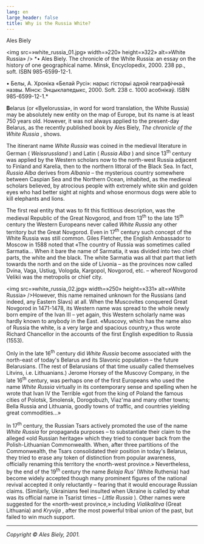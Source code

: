 ```yaml
---
lang: en
large_header: false
title: Why is the Russia White?
---
```



Ales Biely

<img src=»white_russia_01.jpg» width=»220» height=»322» alt=»White Russia» /> *• Ales Biely. The chronicle of the White Russia: an essay on the history of one geographical name. Minsk, Encyclopedix, 2000. 238 pp., soft. ISBN 985-6599-12-1.

• Белы, А. Хроніка «Белай Русі»: нарыс гісторыі адной геаграфічнай назвы. Мінск: Энцыклапедыкс, 2000. Soft. 238 с. 1000 асобнікаў. ISBN 985-6599-12-1.* 

<strong>B</strong>elarus (or «Byelorussia», in word for word translation, the White Russia) may be absolutely new entity on the map of Europe, but its name is at least 750 years old. However, it was not always applied to the present-day Belarus, as the recently published book by Ales Biely,  *The chronicle of the White Russia* , shows.

The itinerant name  *White Russia*  was coined in the medieval literature in German ( *Weissrussland* ) and Latin ( *Russia Alba* ) and since 13<sup>th</sup> century was applied by the Western scholars now to the north-west Russia adjacent to Finland and Karelia, then to the northern littoral of the Black Sea. In fact,  *Russia Alba*  derives from  *Albania*  – the mysterious country somewhere between Caspian Sea and the Northern Ocean, inhabited, as the medieval scholars believed, by atrocious people with extremely white skin and golden eyes who had better sight at nights and whose enormous dogs were able to kill elephants and lions.

The first real entity that was to fit this fictitious description, was the medieval Republic of the Great Novgorod, and from 13<sup>th</sup> to the late 15<sup>th</sup> century the Western Europeans never called  *White Russia*  any other territory but the Great Novgorod. Even in 17<sup>th</sup> century such concept of the White Russia was still common. Giles Fletcher, the English Ambassador to Moscow in 1588 noted that «The country of Russia was sometimes called Sarmatia... When it bare the name of Sarmatia, it was divided into two chief parts, the white and the black. The white Sarmatia was all that part that lieth towards the north and on the side of Livonia – as the provinces now called Dvina, Vaga, Ustiug, Vologda, Kargopol, Novgorod, etc. – whereof Novgorod Velikii was the metropolis or chief city.

<img src=»white_russia_02.jpg» width=»250» height=»331» alt=»White Russia» />However, this name remained unknown for the Russians (and indeed, any Eastern Slavs) at all. When the Muscovites conquered Great Novgorod in 1471-1478, its Western name was spread to the whole newly born empire of the Ivan III – yet again, this Western scholarly name was hardly known to anybody in the East. «Muscovy, which has the name also of Russia the white, is a very large and spacious country,» thus wrote Richard Chancellor in the accounts of the first English expedition to Russia (1553).

Only in the late 16<sup>th</sup> century did  *White Russia*  become associated with the north-east of today's Belarus and its Slavonic population – the future Belarusians. (The rest of Belarusians of that time usually called themselves Litvins, i.e. Lithuanians.) Jerome Horsey of the Muscovy Company, in the late 16<sup>th</sup> century, was perhaps one of the first Europeans who used the name  *White Russia*  virtually in its contemporary sense and spelling when he wrote that Ivan IV the Terrible «got from the king of Poland the famous cities of Polotsk, Smolensk, Dorogobuzh, Viaz'ma and many other towns; Bella Russia and Lithuania, goodly towns of traffic, and countries yielding great commodities...»

In 17<sup>th</sup> century, the Russian Tsars actively promoted the use of the name  *White Russia*  for propaganda purposes – to substantiate their claim to the alleged «old Russian heritage» which they tried to conquer back from the Polish-Lithuanian Commonwealth. When, after three partitions of the Commonwealth, the Tsars consolidated their position in today's Belarus, they tried to erase any token of distinction from popular awareness, officially renaming this territory the «north-west province.» Nevertheless, by the end of the 19<sup>th</sup> century the name  *Belaja Rus'*  (White Ruthenia) had become widely accepted though many prominent figures of the national revival accepted it only reluctantly – fearing that it would encourage Russian claims. (Similarly, Ukrainians feel insulted when Ukraine is called by what was its official name in Tsarist times –  *Little Russia* ). Other names were suggested for the «north-west province,» including  *Vialikalitva*  (Great Lithuania) and  *Kryvija* , after the most powerful tribal union of the past, but failed to win much support.

<hr />

 *Copyright © Ales Biely, 2001.* 
